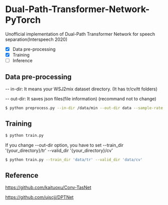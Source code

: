 # Dual-Path-Transformer-Network-PyTorch
Unofficial implementation of Dual-Path Transformer Network for speech separation(Interspeech 2020)

- [x] Data pre-processing
- [x] Training
- [ ] Inference

## Data pre-processing

-- in-dir: It means your WSJ2mix dataset directory. (It has tr/cv/tt folders)

-- out-dir: It saves json files(file information) (recommand not to change)

```bash
$ python preprocess.py --in-dir /data/min --out-dir data --sample-rate 8000
```

## Training

```bash
$ python train.py
```

If you change --out-dir option, you have to set --train_dir '{your_directory}/tr' --valid_dir '{your_directory}/cv' 

```bash
$ python train.py --train_dir 'data/tr' --valid_dir 'data/cv'
```

## Reference

https://github.com/kaituoxu/Conv-TasNet

https://github.com/ujscjj/DPTNet
